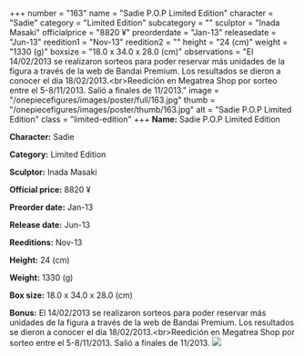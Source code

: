 +++
number = "163"
name = "Sadie P.O.P Limited Edition"
character = "Sadie"
category = "Limited Edition"
subcategory = ""
sculptor = "Inada Masaki"
officialprice = "8820 ¥"
preorderdate = "Jan-13"
releasedate = "Jun-13"
reedition1 = "Nov-13"
reedition2 = ""
height = "24 (cm)"
weight = "1330 (g)"
boxsize = "18.0 x 34.0 x 28.0 (cm)"
observations = "El 14/02/2013 se realizaron sorteos para poder reservar más unidades de la figura a través de la web de Bandai Premium. Los resultados se dieron a conocer el día 18/02/2013.&lt;br&gt;Reedición en Megatrea Shop por sorteo entre el 5-8/11/2013. Salió a finales de 11/2013."
image = "/onepiecefigures/images/poster/full/163.jpg"
thumb = "/onepiecefigures/images/poster/thumb/163.jpg"
alt = "Sadie P.O.P Limited Edition"
class = "limited-edition"
+++
**Name:** Sadie P.O.P Limited Edition

**Character:** Sadie

**Category:** Limited Edition 

**Sculptor:** Inada Masaki

**Official price:** 8820 ¥

**Preorder date:** Jan-13

**Release date:** Jun-13

**Reeditions:** Nov-13

**Height:** 24 (cm)

**Weight:** 1330 (g)

**Box size:** 18.0 x 34.0 x 28.0 (cm)

**Bonus:** El 14/02/2013 se realizaron sorteos para poder reservar más unidades de la figura a través de la web de Bandai Premium. Los resultados se dieron a conocer el día 18/02/2013.&lt;br&gt;Reedición en Megatrea Shop por sorteo entre el 5-8/11/2013. Salió a finales de 11/2013.
<img src="/onepiecefigures/images/poster/thumb/163.jpg">